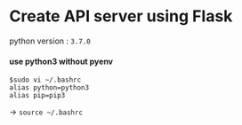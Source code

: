 
# Create API server using Flask 

python version : `3.7.0`

#### use python3 without pyenv
~~~
$sudo vi ~/.bashrc
alias python=python3
alias pip=pip3
~~~ 

-> `source ~/.bashrc`


